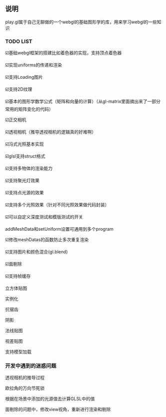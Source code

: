## 说明

play.gl属于自己无聊做的一个webgl的基础图形学的库，用来学习webgl的一些知识

### TODO LIST

☑️基础webgl框架的搭建比如着色器的实现，支持顶点着色器

☑️实现uniforms的传递和渲染

☑️支持Loading图片

☑️支持2D纹理

☑️基本的图形学数学公式（矩阵和向量的计算）（从gl-matrix里面摘出来了一部分常用的矩阵变化的代码）

☑️正交相机

☑️透视相机（推导透视相机的逻辑真的好难啊）

☑️冯式光照基本实现

☑️glsl支持struct格式

☑️支持多物体的渲染能力

☑️支持聚光灯效果

☑️支持点光源的效果

☑️支持多个光照效果（针对不同光照效果做代码封装）

☑️可以自定义深度测试和模版测试的开关

addMeshData和setUniform设置可通用到多个program

☑️修改meshDatas的函数防止多次重复渲染

☑️支持图片和颜色混合(gl.blend)

☑️面剔除

☑️支持帧缓存

立方体贴图

实例化

抗锯齿

阴影

法线贴图

视差贴图



支持模型加载

### 开发中遇到的迷惑问题

透视相机的推导过程

欧拉角的万向节死锁

根据在场景中添加的光源值去计算GLSL中的值

面剔除的问题中，修改view视角，重新进行渲染和剔除

